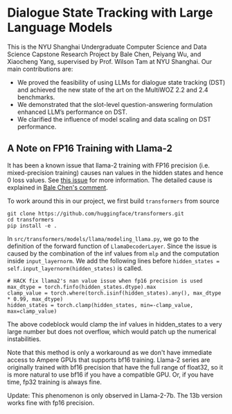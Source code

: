 # Dialogue State Tracking with Large Language Models

This is the NYU Shanghai Undergraduate Computer Science and Data Science Capstone Research Project by Bale Chen, Peiyang Wu, and Xiaocheng Yang, supervised by Prof. Wilson Tam at NYU Shanghai. Our main contributions are:
- We proved the feasibility of using LLMs for dialogue state tracking (DST) and achieved the new state of the art on the MultiWOZ 2.2 and 2.4 benchmarks.
- We demonstrated that the slot-level question-answering formulation enhanced LLM’s performance on DST.
- We clarified the influence of model scaling and data scaling on DST performance.

## A Note on FP16 Training with Llama-2

It has been a known issue that llama-2 training with FP16 precision (i.e. mixed-precision training) causes nan values in the hidden states and hence 0 loss values. See [this issue](https://github.com/huggingface/transformers/issues/25065) for more information. The detailed cause is explained in [Bale Chen's comment](https://github.com/huggingface/transformers/issues/25065#issuecomment-1806795798).

To work around this in our project, we first build ``transformers`` from source
```
git clone https://github.com/huggingface/transformers.git
cd transformers
pip install -e .
```

In ``src/transformers/models/llama/modeling_llama.py``, we go to the definition of the forward function of ``LlamaDecoderLayer``. Since the issue is caused by the combination of the inf values from ``mlp`` and the computation inside ``input_layernorm``. We add the following lines before ``hidden_states = self.input_layernorm(hidden_states)`` is called. 

```
# HACK fix llama2's nan value issue when fp16 precision is used
max_dtype = torch.finfo(hidden_states.dtype).max
clamp_value = torch.where(torch.isinf(hidden_states).any(), max_dtype * 0.99, max_dtype)
hidden_states = torch.clamp(hidden_states, min=-clamp_value, max=clamp_value)
```
The above codeblock would clamp the inf values in hidden_states to a very large number but does not overflow, which would patch up the numerical instabilities. 

Note that this method is only a workaround as we don't have immediate access to Ampere GPUs that supports bf16 training. Llama-2 series are originally trained with bf16 precision that have the full range of float32, so it is more natural to use bf16 if you have a compatible GPU. Or, if you have time, fp32 training is always fine.

Update: This phenomenon is only observed in Llama-2-7b. The 13b version works fine with fp16 precision.